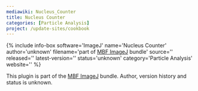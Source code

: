 ```yaml
---
mediawiki: Nucleus_Counter
title: Nucleus Counter
categories: [Particle Analysis]
project: /update-sites/cookbook
---
```


{% include info-box software='ImageJ' name='Nucleus Counter' author='unknown' filename='part of [MBF ImageJ](/software/mbf-imagej) bundle' source='' released='' latest-version='' status='unknown' category='Particle Analysis' website='' %}

This plugin is part of the [MBF ImageJ](/software/mbf-imagej) bundle. Author, version history and status is unknown.

